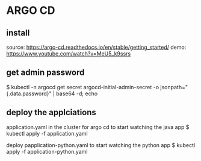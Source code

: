 # ARGO CD

## install
source: https://argo-cd.readthedocs.io/en/stable/getting_started/
demo: https://www.youtube.com/watch?v=MeU5_k9ssrs

## get admin password 
$ kubectl -n argocd get secret argocd-initial-admin-secret -o jsonpath="{.data.password}" | base64 -d; echo


## deploy the applciations

application.yaml in the cluster for argo cd to start watching the java app
$ kubectl apply -f application.yaml


deploy papplication-python.yaml to start watching the python app
$ kubectl apply -f application-python.yaml


